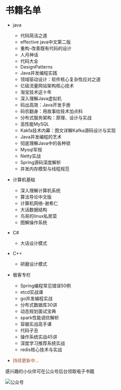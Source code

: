 # 书籍名单
- java
  - 代码简洁之道
  - effective java中文第二版
  - 重构-改善既有代码的设计
  - 人月神话
  - 代码大全
  - DesignPatterns
  - Java并发编程实践
  - 领域驱动设计：软件核心复杂性应对之道
  - 亿级流量网站架构核心技术
  - 淘宝技术这十年
  - 深入理解Java虚拟机
  - 码出高效：Java开发手册
  - 码农翻身：用故事给技术加点料
  - 分布式服务架构：原理、设计与实战
  - 高性能MySQL
  - Kakfa技术内幕：图文详解Kafka源码设计与实现
  - Java并发编程的艺术
  - 彻底理解Java中的各种锁
  - Mysql军规
  - Netty实战
  - Spring源码深度解析
  - 并发内存模型与线程规范

- 计算机基础
  - 深入理解计算机系统
  - 算法导论中文版
  - 计算机网络-谢希仁
  - 大话数据结构
  - 鸟哥的linux私房菜
  - 图解操作系统
  
- C#
  - 大话设计模式
- C++
  - 研磨设计模式
- 极客专栏
  - Spring编程常见错误50例
  - etcd实战课
  - go并发编程实战
  - 分布式数据库30讲
  - 动态规划面试宝典
  - spark性能调优解析
  - 容器实战高手课
  - 代码子丑
  - 操作系统实战45讲
  - 深度学习推荐系统实战
  - redis核心技术与实战

- <p style="color: sienna">持续更新中...</p>

感兴趣的小伙伴可在公众号后台领取电子书籍

![公众号](https://javacool.oss-cn-shenzhen.aliyuncs.com/img/xyr/20240525163642.jpg)